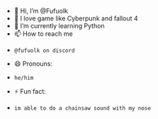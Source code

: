- 👋 Hi, I’m @Fufuolk
- 👀 I love game like Cyberpunk and fallout 4
- 🌱 I’m currently learning Python
- 📫 How to reach me
-     @fufuolk on discord
- 😄 Pronouns:
-     he/him
- ⚡ Fun fact:
-     im able to do a chainsaw sound with my nose
